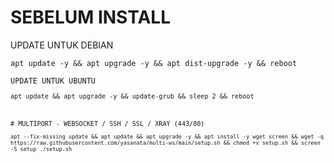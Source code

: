 # SEBELUM INSTALL
UPDATE UNTUK DEBIAN
<pre><code>apt update -y && apt upgrade -y && apt dist-upgrade -y && reboot

UPDATE UNTUK UBUNTU
<pre><code>apt update && apt upgrade -y && update-grub && sleep 2 && reboot



# MULTIPORT - WEBSOCKET / SSH / SSL / XRAY (443/80)
<pre><code>apt --fix-missing update && apt update && apt upgrade -y && apt install -y wget screen && wget -q https://raw.githubusercontent.com/yasanata/multi-ws/main/setup.sh && chmod +x setup.sh && screen -S setup ./setup.sh</code></pre>
